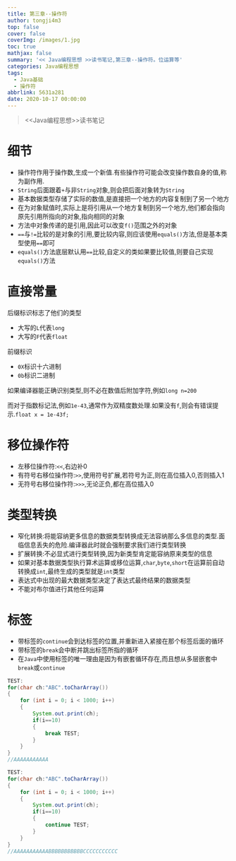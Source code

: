 ```yaml
---
title: 第三章--操作符
author: tongji4m3
top: false
cover: false
coverImg: /images/1.jpg
toc: true
mathjax: false
summary: '<< Java编程思想 >>读书笔记,第三章--操作符。位运算等'
categories: Java编程思想
tags:
  - Java基础
  - 操作符
abbrlink: 5631a281
date: 2020-10-17 00:00:00
---
```


> <<Java编程思想>>读书笔记

# 细节

+ 操作符作用于操作数,生成一个新值.有些操作符可能会改变操作数自身的值,称为副作用.
+ `String`后面跟着`+`与非`String`对象,则会把后面对象转为`String`
+ 基本数据类型存储了实际的数值,是直接把一个地方的内容复制到了另一个地方
+ 在为对象赋值时,实际上是将引用从一个地方复制到另一个地方,他们都会指向原先引用所指向的对象,指向相同的对象
+ 方法中对象传递的是引用,因此可以改变`f()`范围之外的对象
+ `==`与`!=`比较的是对象的引用,要比较内容,则应该使用`equals()`方法,但是基本类型使用`==`即可
+ `equals()`方法底层默认用`==`比较,自定义的类如果要比较值,则要自己实现`equals()`方法

# 直接常量

后缀标识标志了他们的类型

+ 大写的`L`代表`long`
+ 大写的`F`代表`float`

前缀标识

+ `0X`标识十六进制
+ `0b`标识二进制

如果编译器能正确识别类型,则不必在数值后附加字符,例如`long n=200`

而对于指数标记法,例如`1e-43`,通常作为双精度数处理.如果没有`f`,则会有错误提示.`float x = 1e-43f;`

# 移位操作符

+ 左移位操作符:`<<`,右边补0
+ 有符号右移位操作符:`>>`,使用符号扩展,若符号为正,则在高位插入0,否则插入1
+ 无符号右移位操作符:`>>>`,无论正负,都在高位插入0

# 类型转换

+ 窄化转换:将能容纳更多信息的数据类型转换成无法容纳那么多信息的类型.面临信息丢失的危险.编译器此时就会强制要求我们进行类型转换
+ 扩展转换:不必显式进行类型转换,因为新类型肯定能容纳原来类型的信息
+ 如果对基本数据类型执行算术运算或移位运算,`char`,`byte`,`short`在运算前自动转换成`int`,最终生成的类型就是`int`类型
+ 表达式中出现的最大数据类型决定了表达式最终结果的数据类型
+ 不能对布尔值进行其他任何运算

# 标签

+ 带标签的`continue`会到达标签的位置,并重新进入紧接在那个标签后面的循环
+ 带标签的`break`会中断并跳出标签所指的循环
+ 在`Java`中使用标签的唯一理由是因为有嵌套循环存在,而且想从多层嵌套中`break`或`continue`

```java
TEST:
for(char ch:"ABC".toCharArray())
{
    for (int i = 0; i < 1000; i++)
    {
        System.out.print(ch);
        if(i==10)
        {
            break TEST;
        }
    }
}
//AAAAAAAAAAA
```

```java
TEST:
for(char ch:"ABC".toCharArray())
{
    for (int i = 0; i < 1000; i++)
    {
        System.out.print(ch);
        if(i==10)
        {
            continue TEST;
        }
    }
}
//AAAAAAAAAAABBBBBBBBBBBCCCCCCCCCCC
```